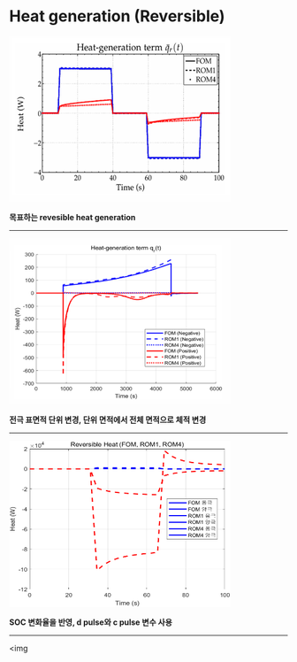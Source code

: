 # Heat generation (Reversible)

<img src="https://github.com/Igabin/heat-term/blob/main/%ED%99%94%EB%A9%B4%20%EC%BA%A1%EC%B2%98%202025-03-28%20123438.png" width="400" height="300">

**목표하는 revesible heat generation**

---
<img src="https://github.com/Igabin/heat-term/blob/main/%ED%99%94%EB%A9%B4%20%EC%BA%A1%EC%B2%98%202025-03-28%20123457.png" width="400" height="300">

**전극 표면적 단위 변경, 단위 면적에서 전체 면적으로 체적 변경**

---
<img src="https://github.com/Igabin/heat-term/blob/main/untitled2.png" width="400" height="300">

**SOC 변화율을 반영, d pulse와 c pulse 변수 사용**

---
<img 
